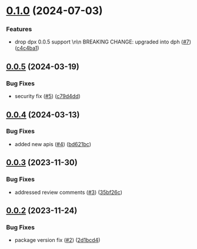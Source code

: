 # [0.1.0](https://github.com/IBM/data-product-exchange-node-sdk/compare/v0.0.5...v0.1.0) (2024-07-03)


### Features

* drop dpx 0.0.5 support \n\n BREAKING CHANGE: upgraded into dph ([#7](https://github.com/IBM/data-product-exchange-node-sdk/issues/7)) ([c4c4ba1](https://github.com/IBM/data-product-exchange-node-sdk/commit/c4c4ba15707954940ce490e2f2c7317c6b8044c6))

## [0.0.5](https://github.com/IBM/data-product-exchange-node-sdk/compare/v0.0.4...v0.0.5) (2024-03-19)


### Bug Fixes

* security fix ([#5](https://github.com/IBM/data-product-exchange-node-sdk/issues/5)) ([c79d4dd](https://github.com/IBM/data-product-exchange-node-sdk/commit/c79d4dd751671532429f485140c89566d2a2ccd3))

## [0.0.4](https://github.com/IBM/data-product-exchange-node-sdk/compare/v0.0.3...v0.0.4) (2024-03-13)


### Bug Fixes

* added new apis ([#4](https://github.com/IBM/data-product-exchange-node-sdk/issues/4)) ([bd621bc](https://github.com/IBM/data-product-exchange-node-sdk/commit/bd621bc251e5ace9389df6e99da24d0c78cd2ae2))

## [0.0.3](https://github.com/IBM/data-product-exchange-node-sdk/compare/v0.0.2...v0.0.3) (2023-11-30)


### Bug Fixes

* addressed review comments ([#3](https://github.com/IBM/data-product-exchange-node-sdk/issues/3)) ([35bf26c](https://github.com/IBM/data-product-exchange-node-sdk/commit/35bf26ce536fd168c3b1d4c02ddd68d41dcb3184))

## [0.0.2](https://github.com/IBM/data-product-exchange-node-sdk/compare/v0.0.1...v0.0.2) (2023-11-24)


### Bug Fixes

* package version fix ([#2](https://github.com/IBM/data-product-exchange-node-sdk/issues/2)) ([2d1bcd4](https://github.com/IBM/data-product-exchange-node-sdk/commit/2d1bcd48210b6402e2e07da323a5ddd2120a6f63))
